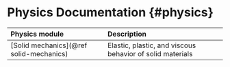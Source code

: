 # Physics Documentation {#physics}

| Physics module                          | Description                                               |
| :-------------------------------------- | :-------------------------------------------------------- |
| [Solid mechanics](@ref solid-mechanics) | Elastic, plastic, and viscous behavior of solid materials |
